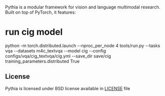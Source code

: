 

Pythia is a modular framework for vision and language multimodal research. Built on top
of PyTorch, it features:


# run cig model
python -m torch.distributed.launch --nproc_per_node 4 tools/run.py --tasks vqa --datasets m4c_textvqa --model cig --config configs/vqa/cig_textvqa/cig.yml --save_dir save/cig training_parameters.distributed True


## License

Pythia is licensed under BSD license available in [LICENSE](LICENSE) file
